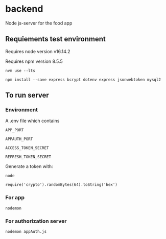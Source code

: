 # backend

Node js-server for the food app

## Requiements test environment

Requires node version v16.14.2

Requires npm version 8.5.5

`nvm use --lts`

`npm install --save express bcrypt dotenv express jsonwebtoken mysql2 `

## To run server

### Environment

A .env file which contains

`APP_PORT`

`APPAUTH_PORT`

`ACCESS_TOKEN_SECRET`

`REFRESH_TOKEN_SECRET`

Generate a token with:

`node`

`require('crypto').randomBytes(64).toString('hex')`

### For app

`nodemon`

### For authorization server

`nodemon appAuth.js`
